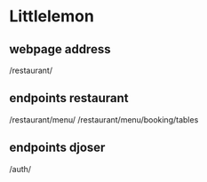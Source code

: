 # Littlelemon

## webpage address
/restaurant/

## endpoints restaurant
/restaurant/menu/
/restaurant/menu/booking/tables

## endpoints djoser
/auth/<path to url in djoser>
